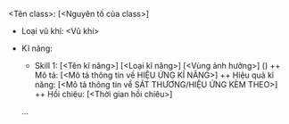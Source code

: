 <Tên class>: [<Nguyên tố của class>]
- Loại vũ khí: <Vũ khí>
- Kĩ năng:
  + Skill 1: [<Tên kĩ năng>] [<Loại kĩ năng>] [<Vùng ảnh hưởng>] (<UNTIMATE>)
  ++ Mô tả: [<Mô tả thông tin về HIỆU ỨNG KĨ NĂNG>]
  ++ Hiệu quả kĩ năng: [<Mô tả thông tin về SÁT THƯƠNG/HIỆU ỨNG KÈM THEO>]
  ++ Hồi chiêu: [<Thời gian hồi chiêu>]
  
  ...
